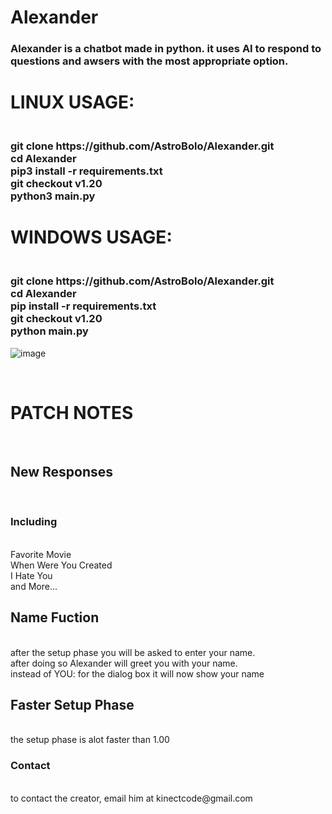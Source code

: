 # Alexander
<h3>Alexander is a chatbot made in python. it uses AI to respond to questions and awsers with the most appropriate option.</h3>

<h1>LINUX USAGE:</h1>
<h3><br>git clone https://github.com/AstroBolo/Alexander.git
<br>cd Alexander
<br>pip3 install -r requirements.txt
<br>git checkout v1.20 
<br>python3 main.py</h3>

<h1>WINDOWS USAGE:</h1>
<h3><br>git clone https://github.com/AstroBolo/Alexander.git
<br>cd Alexander
<br>pip install -r requirements.txt
<br>git checkout v1.20
<br>python main.py</h3>

![image](https://user-images.githubusercontent.com/73861354/128773122-d5a609be-4534-48d9-9ccc-f8b5d0217e73.png)

<br><h1>PATCH NOTES</h1>
<br><h2>New Responses</h2>
<br><h3>Including</h3>
<br>Favorite Movie
<br>When Were You Created
<br>I Hate You
<br>and More...
<br><h2> Name Fuction</h2>
<br>after the setup phase you will be asked to enter your name.
<br>after doing so Alexander will greet you with your name.
<br>instead of YOU: for the dialog box it will now show your name
<br><h2>Faster Setup Phase</h2>
<br>the setup phase is alot faster than 1.00

<h3>Contact</h3>
<br>to contact the creator, email him at kinectcode@gmail.com
